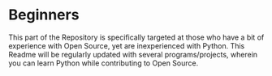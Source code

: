 # Beginners

This part of the Repository is specifically targeted at those who have a bit of experience with Open Source, yet are inexperienced with Python.
This Readme will be regularly updated with several programs/projects, wherein you can learn Python while contributing to Open Source.

